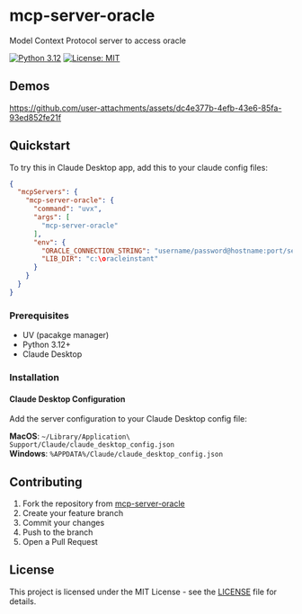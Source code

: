 # mcp-server-oracle
Model Context Protocol server to access oracle

[![Python 3.12](https://img.shields.io/badge/python-3.12-blue.svg)](https://www.python.org/downloads/release/python-3120/)
[![License: MIT](https://img.shields.io/badge/License-MIT-yellow.svg)](https://opensource.org/licenses/MIT)

## Demos


https://github.com/user-attachments/assets/dc4e377b-4efb-43e6-85fa-93ed852fe21f



## Quickstart

To try this in Claude Desktop app, add this to your claude config files:

```json
{
  "mcpServers": {
    "mcp-server-oracle": {
      "command": "uvx",
      "args": [
        "mcp-server-oracle"
      ],
      "env": {
        "ORACLE_CONNECTION_STRING": "username/password@hostname:port/service_name",
        "LIB_DIR": "c:\oracleinstant"
      }
    }
  }
}
```

### Prerequisites

- UV (pacakge manager)
- Python 3.12+
- Claude Desktop

### Installation

#### Claude Desktop Configuration

Add the server configuration to your Claude Desktop config file:

**MacOS**: `~/Library/Application\ Support/Claude/claude_desktop_config.json`  
**Windows**: `%APPDATA%/Claude/claude_desktop_config.json`


## Contributing

1. Fork the repository from [mcp-server-oracle](https://github.com/hdcola/mcp-server-oracle)
2. Create your feature branch
3. Commit your changes
4. Push to the branch
5. Open a Pull Request

## License

This project is licensed under the MIT License - see the [LICENSE](LICENSE) file for details.
